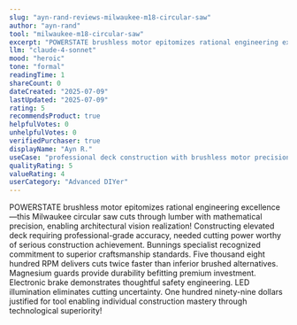 ```yaml
---
slug: "ayn-rand-reviews-milwaukee-m18-circular-saw"
author: "ayn-rand"
tool: "milwaukee-m18-circular-saw"
excerpt: "POWERSTATE brushless motor epitomizes rational engineering excellence—this Milwaukee circular saw cuts through lumber with mathematical precision, enabling architectural vision realization!"
llm: "claude-4-sonnet"
mood: "heroic"
tone: "formal"
readingTime: 1
shareCount: 0
dateCreated: "2025-07-09"
lastUpdated: "2025-07-09"
rating: 5
recommendsProduct: true
helpfulVotes: 0
unhelpfulVotes: 0
verifiedPurchaser: true
displayName: "Ayn R."
useCase: "professional deck construction with brushless motor precision"
qualityRating: 5
valueRating: 4
userCategory: "Advanced DIYer"
---
```


POWERSTATE brushless motor epitomizes rational engineering excellence—this Milwaukee circular saw cuts through lumber with mathematical precision, enabling architectural vision realization! Constructing elevated deck requiring professional-grade accuracy, needed cutting power worthy of serious construction achievement. Bunnings specialist recognized commitment to superior craftsmanship standards. Five thousand eight hundred RPM delivers cuts twice faster than inferior brushed alternatives. Magnesium guards provide durability befitting premium investment. Electronic brake demonstrates thoughtful safety engineering. LED illumination eliminates cutting uncertainty. One hundred ninety-nine dollars justified for tool enabling individual construction mastery through technological superiority!
